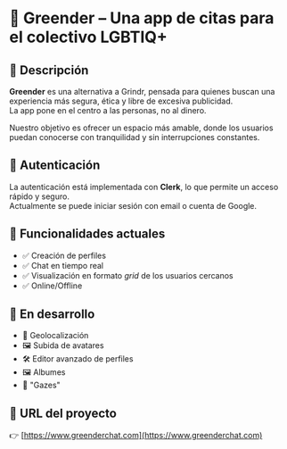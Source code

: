 # 🌈 Greender – Una app de citas para el colectivo LGBTIQ+

## 📝 Descripción  

**Greender** es una alternativa a Grindr, pensada para quienes buscan una experiencia más segura, ética y libre de excesiva publicidad.  
La app pone en el centro a las personas, no al dinero.

Nuestro objetivo es ofrecer un espacio más amable, donde los usuarios puedan conocerse con tranquilidad y sin interrupciones constantes.  

## 🔐 Autenticación  

La autenticación está implementada con **Clerk**, lo que permite un acceso rápido y seguro.  
Actualmente se puede iniciar sesión con email o cuenta de Google.

## 💬 Funcionalidades actuales  

- ✅ Creación de perfiles  
- ✅ Chat en tiempo real
- ✅ Visualización en formato *grid* de los usuarios cercanos
- ✅ Online/Offline

## 🚧 En desarrollo  

- 📍 Geolocalización  
- 🖼️ Subida de avatares
- 🛠️ Editor avanzado de perfiles  
- 🖼️ Albumes
- 👀 "Gazes"

## 🔗 URL del proyecto  

👉 [https://www.greenderchat.com](https://www.greenderchat.com)
